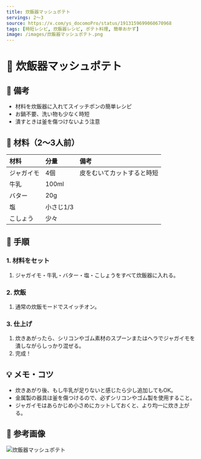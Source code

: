 ```yaml
---
title: 炊飯器マッシュポテト
servings: 2〜3
source: https://x.com/ys_docomoPro/status/1913159699060670968
tags: [時短レシピ, 炊飯器レシピ, ポテト料理, 簡単おかず]
image: /images/炊飯器マッシュポテト.png
---
```


# 🍳 炊飯器マッシュポテト

## 📝 備考
- 材料を炊飯器に入れてスイッチポンの簡単レシピ
- お鍋不要、洗い物も少なく時短
- 潰すときは釜を傷つけないよう注意

## 🛒 材料（2〜3人前）
| 材料 | 分量 | 備考 |
|:---|:---|:---|
| ジャガイモ | 4個 | 皮をむいてカットすると時短 |
| 牛乳 | 100ml | |
| バター | 20g | |
| 塩 | 小さじ1/3 | |
| こしょう | 少々 | |

## 🥣 手順

### 1. 材料をセット
1. ジャガイモ・牛乳・バター・塩・こしょうをすべて炊飯器に入れる。

### 2. 炊飯
1. 通常の炊飯モードでスイッチオン。

### 3. 仕上げ
1. 炊きあがったら、シリコンやゴム素材のスプーンまたはヘラでジャガイモを潰しながらしっかり混ぜる。
2. 完成！

## 💡 メモ・コツ
- 炊きあがり後、もし牛乳が足りないと感じたら少し追加してもOK。
- 金属製の器具は釜を傷つけるので、必ずシリコンやゴム製を使用すること。
- ジャガイモはあらかじめ小さめにカットしておくと、より均一に炊き上がる。

## 📸 参考画像

![炊飯器マッシュポテト](/images/炊飯器マッシュポテト.png)